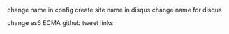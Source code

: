 change name in config
create site name in disqus
change name for disqus

change es6 ECMA github tweet links